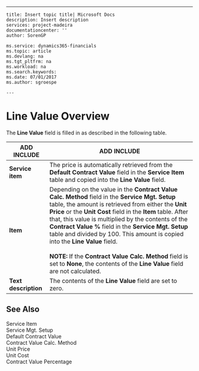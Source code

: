 ---
    title: Insert topic title| Microsoft Docs
    description: Insert description
    services: project-madeira
    documentationcenter: ''
    author: SorenGP

    ms.service: dynamics365-financials
    ms.topic: article
    ms.devlang: na
    ms.tgt_pltfrm: na
    ms.workload: na
    ms.search.keywords:
    ms.date: 07/01/2017
    ms.author: sgroespe

    ---
# Line Value Overview
The **Line Value** field is filled in as described in the following table.  
  
|ADD INCLUDE<!--[!INCLUDE[bp_tableoption](../ApplicationDesign/includes/bp_tableoption_md.md)]-->|ADD INCLUDE<!--[!INCLUDE[bp_tabledescription](../ApplicationDesign/includes/bp_tabledescription_md.md)]-->|  
|----------------------------------|---------------------------------------|  
|**Service item**|The price is automatically retrieved from the **Default Contract Value** field in the **Service Item** table and copied into the **Line Value** field.|  
|**Item**|Depending on the value in the **Contract Value Calc. Method** field in the **Service Mgt. Setup** table, the amount is retrieved from either the **Unit Price** or the **Unit Cost** field in the **Item** table. After that, this value is multiplied by the contents of the **Contract Value %** field in the **Service Mgt. Setup** table and divided by 100. This amount is copied into the **Line Value** field.<br /><br /> **NOTE:** If the **Contract Value Calc. Method** field is set to **None**, the contents of the **Line Value** field are not calculated.|  
|**Text description**|The contents of the **Line Value** field are set to zero.|  
  
## See Also  
 Service Item   
 Service Mgt. Setup   
 Default Contract Value   
 Contract Value Calc. Method   
 Unit Price   
 Unit Cost   
 Contract Value Percentage